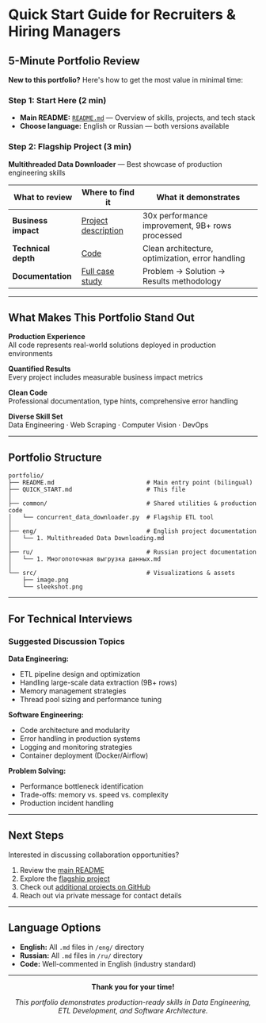 # Quick Start Guide for Recruiters & Hiring Managers

## 5-Minute Portfolio Review

**New to this portfolio?** Here's how to get the most value in minimal time:

### Step 1: Start Here (2 min)
- **Main README:** [`README.md`](README.md) — Overview of skills, projects, and tech stack
- **Choose language:** English or Russian — both versions available

### Step 2: Flagship Project (3 min)
**Multithreaded Data Downloader** — Best showcase of production engineering skills

| What to review | Where to find it | What it demonstrates |
|----------------|------------------|---------------------|
| **Business impact** | [Project description](eng/1.%20Multithreaded%20Data%20Downloading.md#results--impact) | 30x performance improvement, 9B+ rows processed |
| **Technical depth** | [Code](common/concurrent_data_downloader.py) | Clean architecture, optimization, error handling |
| **Documentation** | [Full case study](eng/1.%20Multithreaded%20Data%20Downloading.md) | Problem → Solution → Results methodology |

---

## What Makes This Portfolio Stand Out

**Production Experience**  
All code represents real-world solutions deployed in production environments

**Quantified Results**  
Every project includes measurable business impact metrics

**Clean Code**  
Professional documentation, type hints, comprehensive error handling

**Diverse Skill Set**  
Data Engineering · Web Scraping · Computer Vision · DevOps

---

## Portfolio Structure

```
portfolio/
├── README.md                          # Main entry point (bilingual)
├── QUICK_START.md                     # This file
│
├── common/                            # Shared utilities & production code
│   └── concurrent_data_downloader.py  # Flagship ETL tool
│
├── eng/                               # English project documentation
│   └── 1. Multithreaded Data Downloading.md
│
├── ru/                                # Russian project documentation  
│   └── 1. Многопоточная выгрузка данных.md
│
└── src/                               # Visualizations & assets
    ├── image.png
    └── sleekshot.png
```

---

## For Technical Interviews

### Suggested Discussion Topics

**Data Engineering:**
- ETL pipeline design and optimization
- Handling large-scale data extraction (9B+ rows)
- Memory management strategies
- Thread pool sizing and performance tuning

**Software Engineering:**
- Code architecture and modularity
- Error handling in production systems
- Logging and monitoring strategies
- Container deployment (Docker/Airflow)

**Problem Solving:**
- Performance bottleneck identification
- Trade-offs: memory vs. speed vs. complexity
- Production incident handling

---

## Next Steps

Interested in discussing collaboration opportunities?

1. Review the [main README](README.md)
2. Explore the [flagship project](eng/1.%20Multithreaded%20Data%20Downloading.md)
3. Check out [additional projects on GitHub](README.md#featured-projects)
4. Reach out via private message for contact details

---

## Language Options

- **English:** All `.md` files in `/eng/` directory
- **Russian:** All `.md` files in `/ru/` directory  
- **Code:** Well-commented in English (industry standard)

---

<div align="center">

**Thank you for your time!**

*This portfolio demonstrates production-ready skills in Data Engineering, ETL Development, and Software Architecture.*

</div>
